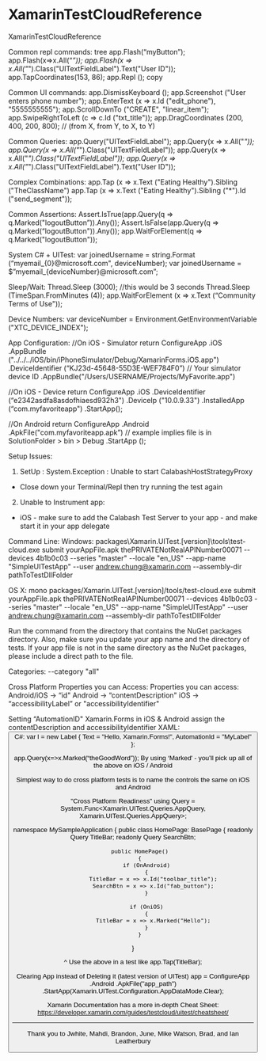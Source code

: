 # XamarinTestCloudReference
XamarinTestCloudReference

Common repl commands:
tree
app.Flash(“myButton”);
app.Flash(x=>x.All(“*”));
app.Flash(x => x.All("*").Class("UITextFieldLabel").Text("User ID"));
app.TapCoordinates(153, 86);
app.Repl ();
copy

Common UI commands:
app.DismissKeyboard ();
app.Screenshot ("User enters phone number");
app.EnterText (x => x.Id ("edit_phone"), "5555555555");
app.ScrollDownTo ("CREATE", "linear_item");
app.SwipeRightToLeft (c => c.Id ("txt_title"));
app.DragCoordinates (200, 400, 200, 800); // (from X, from Y, to X, to Y)

Common Queries:
app.Query("UITextFieldLabel");
app.Query(x => x.All("*"));
app.Query(x => x.All("*").Class("UITextFieldLabel"));
app.Query(x => x.All("*").Class("UITextFieldLabel"));
app.Query(x => x.All("*").Class("UITextFieldLabel").Text("User ID"));

Complex Combinations:
app.Tap (x => x.Text ("Eating Healthy").Sibling ("TheClassName")
app.Tap (x => x.Text ("Eating Healthy").Sibling ("*").Id ("send_segment"));

Common Assertions:
Assert.IsTrue(app.Query(q => q.Marked("logoutButton”)).Any());
Assert.IsFalse(app.Query(q => q.Marked(“logoutButton")).Any());
app.WaitForElement(q => q.Marked("logoutButton"));

System C# + UITest:
var joinedUsername = string.Format (“myemail_{0}@microsoft.com", deviceNumber);
var joinedUsername = $”myemail_{deviceNumber}@microsoft.com”;

Sleep/Wait:
Thread.Sleep (3000); //this would be 3 seconds
Thread.Sleep (TimeSpan.FromMinutes (4));
app.WaitForElement (x => x.Text (“Community Terms of Use"));

Device Numbers:
var deviceNumber = Environment.GetEnvironmentVariable ("XTC_DEVICE_INDEX");

App Configuration:
//On iOS - Simulator
return ConfigureApp
.iOS
.AppBundle ("../../../iOS/bin/iPhoneSimulator/Debug/XamarinForms.iOS.app")
.DeviceIdentifier (“KJ23d-45648-55D3E-WEF784F0”) // Your simulator device ID
.AppBundle("/Users/USERNAME/Projects/MyFavorite.app")

//On iOS - Device
return ConfigureApp
.iOS
.DeviceIdentifier (“e2342asdfa8asdofhiaesd932h3")
.DeviceIp ("10.0.9.33")
.InstalledApp (“com.myfavoriteapp")
.StartApp();

//On Android
return ConfigureApp
.Android
.ApkFile("com.myfavoriteapp.apk”) // example implies file is in SolutionFolder > bin > Debug
.StartApp ();

Setup Issues:
1) SetUp : System.Exception : Unable to start CalabashHostStrategyProxy
- Close down your Terminal/Repl then try running the test again
2) Unable to Instrument app:
- iOS - make sure to add the Calabash Test Server to your app - and make start it in your app delegate

Command Line:
Windows:
packages\Xamarin.UITest.[version]\tools\test-cloud.exe submit yourAppFile.apk thePRIVATENotRealAPINumber00071 --devices 4b1b0c03 --series "master" --locale "en_US" --app-name "SimpleUITestApp" --user andrew.chung@xamarin.com --assembly-dir pathToTestDllFolder

OS X:
mono packages/Xamarin.UITest.[version]/tools/test-cloud.exe submit yourAppFile.apk thePRIVATENotRealAPINumber00071 --devices 4b1b0c03 --series "master" --locale "en_US" --app-name "SimpleUITestApp" --user andrew.chung@xamarin.com --assembly-dir pathToTestDllFolder

Run the command from the directory that contains the NuGet packages directory. Also, make sure you update your app name and the directory of tests. If your app file is not in the same directory as the NuGet packages, please include a direct path to the file.

Categories:
--category "all"

Cross Platform Properties you can Access:
Properties you can access:
Android/iOS -> “id"
Android -> “contentDescription"
iOS -> “accessibilityLabel” or "accessibilityIdentifier"

Setting “AutomationID" Xamarin.Forms in iOS & Android assign the contentDescription and accessibilityIdentifier
XAML:
<Button x:Name="b" AutomationId="MyButton" Text="Click me"/>
C#:
var l = new Label {
    Text = "Hello, Xamarin.Forms!",
    AutomationId = "MyLabel"
};

app.Query(x=>x.Marked(“theGoodWord”));
By using ‘Marked' - you’ll pick up all of the above on iOS / Android

Simplest way to do cross platform tests is to name the controls the same on iOS and Android

"Cross Platform Readiness"
using Query = System.Func<Xamarin.UITest.Queries.AppQuery, Xamarin.UITest.Queries.AppQuery>;

namespace MySampleApplication
{
public class HomePage: BasePage
    {
        readonly Query TitleBar;
        readonly Query SearchBtn;

        public HomePage()
        {
            if (OnAndroid)
            {
                TitleBar = x => x.Id("toolbar_title");
                SearchBtn = x => x.Id("fab_button");
            }

            if (OniOS)
            {
                TitleBar = x => x.Marked("Hello");
            }
        }
}

^ Use the above in a test like app.Tap(TitleBar);

Clearing App instead of Deleting it (latest version of UITest)
app = ConfigureApp
                .Android
                .ApkFile("app_path")
                .StartApp(Xamarin.UITest.Configuration.AppDataMode.Clear);

Xamarin Documentation has a more in-depth Cheat Sheet:
https://developer.xamarin.com/guides/testcloud/uitest/cheatsheet/

-------

Thank you to Jwhite, Mahdi, Brandon, June, Mike Watson, Brad, and Ian Leatherbury
